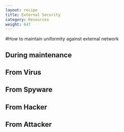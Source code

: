 ```yaml
---
layout: recipe
title: External Security
category: Resources
weight: 647
---
```


#How to maintain uniformity against external network

## During maintenance
## From Virus
## From Spyware
## From Hacker
## From Attacker
